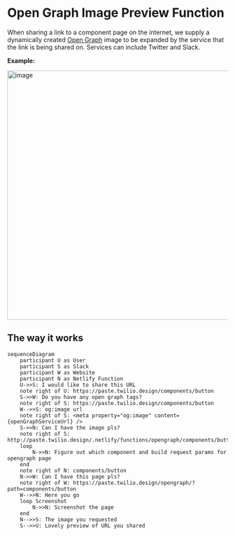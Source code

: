 # Open Graph Image Preview Function

When sharing a link to a component page on the internet, we supply a dynamically created [Open Graph](https://ogp.me/) image to be expanded by the service that the link is being shared on. Services can include Twitter and Slack.

**Example:**

<img width="570" alt="image" src="https://user-images.githubusercontent.com/368249/182693326-5068e8a4-1e86-432e-81ae-b19e07a53905.png">

## The way it works

```mermaid
sequenceDiagram
    participant U as User
    participant S as Slack
    participant W as Website
    participant N as Netlify Function
    U->>S: I would like to share this URL
    note right of U: https://paste.twilio.design/components/button
    S->>W: Do you have any open graph tags?
    note right of S: https://paste.twilio.design/components/button
    W-->>S: og:image url 
    note right of S: <meta property="og:image" content={openGraphServiceUrl} />
    S->>N: Can I have the image pls?
    note right of S: http://paste.twilio.design/.netlify/functions/opengraph/components/button
    loop 
        N->>N: Figure out which component and build request params for opengraph page
    end
    note right of N: components/button
    N->>W: Can I have this page pls?
    note right of W: https://paste.twilio.design/opengraph/?path=components/button
    W-->>N: Here you go
    loop Screenshot
        N->>N: Screenshot the page
    end
    N-->>S: The image you requested
    S-->>U: Lovely preview of URL you shared
```
